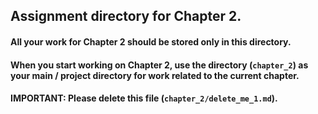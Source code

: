 ## Assignment directory for **Chapter 2**.

#### All your work for **Chapter 2** should be stored only in this directory.

#### When you start working on **Chapter 2**, use the directory (`chapter_2`) as your main / project directory for work related to the current chapter.

#### **IMPORTANT**: Please delete this file (`chapter_2/delete_me_1.md`).